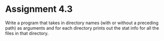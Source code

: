 # Assignment 4.3
 
 Write a program that takes in directory names (with or without a preceding path) as arguments and for each directory prints out the stat info for all the files in that directory.
